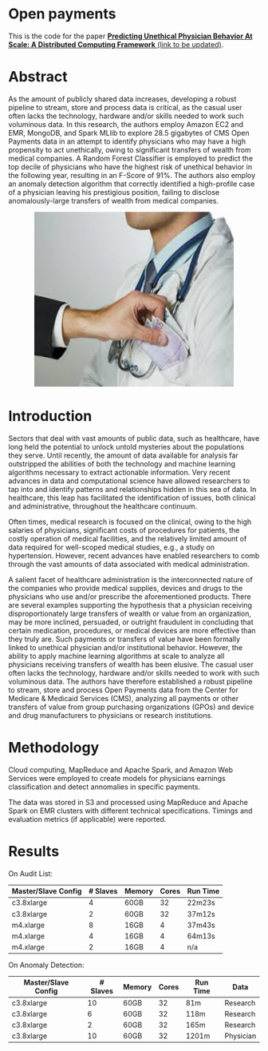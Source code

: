 # Open payments

This is the code for the paper [**Predicting Unethical Physician Behavior At Scale: A Distributed Computing Framework** (link to be updated)](https://repository.usfca.edu/cgi/viewcontent.cgi?article=1160&context=artsci_stu).


# Abstract

As the amount of publicly shared data increases, developing a robust pipeline to stream, store and process data is critical, as the casual user often lacks the technology, hardware and/or skills needed to work such voluminous data. In this research, the authors employ Amazon EC2 and EMR, MongoDB, and Spark MLlib to explore 28.5 gigabytes of CMS Open Payments data in an attempt to identify physicians who may have a high propensity to act unethically, owing to significant transfers of wealth from medical companies. A Random Forest Classifier is employed to predict the top decile of physicians who have the highest risk of unethical behavior in the following year, resulting in an F-Score of 91\%. The authors also employ an anomaly detection algorithm that correctly identified a high-profile case of a physician leaving his prestigious position, failing to disclose anomalously-large transfers of wealth from medical companies.

<p align="center">
  <img width=400 height=350 src="https://github.com/unethical-physician-predictions/open-payments/blob/master/images/readme.jpeg">
</p>

# Introduction

Sectors that deal with vast amounts of public data, such as healthcare, have long held the potential to unlock untold mysteries about the populations they serve. Until recently, the amount of data available for analysis far outstripped the abilities of both the technology and machine learning algorithms necessary to extract actionable information. Very recent advances in data and computational science have allowed researchers to tap into and identify patterns and relationships hidden in this sea of data. In healthcare, this leap has facilitated the identification of issues, both clinical and administrative, throughout the healthcare continuum.

Often times, medical research is focused on the clinical, owing to the high salaries of physicians, significant costs of procedures for patients, the costly operation of medical facilities, and the relatively limited amount of data required for well-scoped medical studies, e.g., a study on hypertension. However, recent advances have enabled researchers to comb through the  vast amounts of data associated with medical administration.

A salient facet of healthcare administration is the interconnected nature of the companies who provide medical supplies, devices and drugs to the physicians who use and/or prescribe the aforementioned products. There are several examples supporting the hypothesis that a physician receiving disproportionately large transfers of wealth or value from an organization, may be more inclined, persuaded, or outright fraudulent in concluding that certain medication, procedures, or medical devices are more effective than they truly are. Such payments or transfers of value have been formally linked to unethical physician and/or institutional behavior. However, the ability to apply machine learning algorithms at scale to analyze all physicians receiving transfers of wealth has been elusive. The casual user often lacks the technology, hardware and/or skills needed to work with such voluminous data. The authors have therefore established a robust pipeline to stream, store and process  Open Payments data from the Center for Medicare \& Medicaid Services (CMS), analyzing all payments or other transfers of value from group purchasing organizations (GPOs) and device and drug manufacturers to physicians or research institutions.

# Methodology

Cloud computing, MapReduce and Apache Spark, and Amazon Web Services were employed to create models for physicians earnings classification and detect annomalies in specific payments.

The data was stored in S3 and processed using MapReduce and Apache Spark on EMR clusters with different technical specifications. Timings and evaluation metrics (if applicable) were reported.

# Results

On Audit List:

| Master/Slave Config | \# Slaves | Memory | Cores | Run Time | 
| ------------- | ------------- | ------------- | ------------- | ------------- |
|c3.8xlarge | 4 | 60GB | 32 | 22m23s |
|c3.8xlarge | 2 | 60GB | 32 | 37m12s |
|m4.xlarge | 8 | 16GB  | 4  | 37m43s |
|m4.xlarge | 4 | 16GB  | 4  | 64m13s |
|m4.xlarge | 2 | 16GB  | 4  | n/a |

On Anomaly Detection:

| Master/Slave Config | \# Slaves | Memory | Cores | Run Time | Data | 
| ------------- | ------------- | ------------- | ------------- | ------------- | ------------- |
| c3.8xlarge | 10 | 60GB | 32 | 81m | Research |
| c3.8xlarge | 6 | 60GB | 32 | 118m | Research |
| c3.8xlarge | 2 | 60GB | 32 | 165m | Research |
| c3.8xlarge | 10 | 60GB | 32 | 1201m | Physician |
